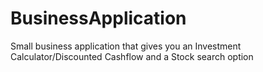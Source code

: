 # BusinessApplication
Small business application that gives you an Investment Calculator/Discounted Cashflow and a Stock search option
